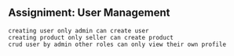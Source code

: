 ## Assigniment: User Management
```
creating user only admin can create user
creating product only seller can create product
crud user by admin other roles can only view their own profile
